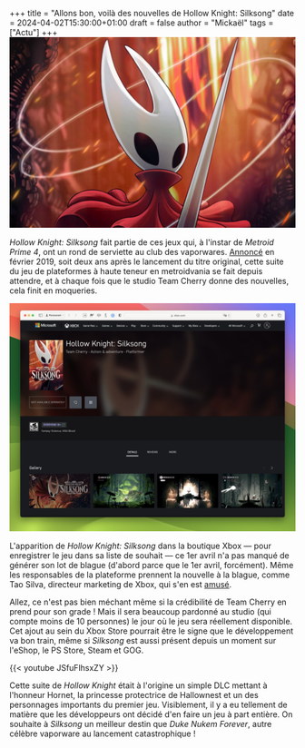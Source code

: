 +++
title = "Allons bon, voilà des nouvelles de Hollow Knight: Silksong"
date = 2024-04-02T15:30:00+01:00
draft = false
author = "Mickaël"
tags = ["Actu"]
+++ 
![Hollow Knight: Silksong](HollowKnightSilksong-2.jpg "")

*Hollow Knight: Silksong* fait partie de ces jeux qui, à l'instar de *Metroid Prime 4*, ont un rond de serviette au club des vaporwares. [Annoncé](https://twitter.com/TeamCherryGames/status/1095979129432813569) en février 2019, soit deux ans après le lancement du titre original, cette suite du jeu de plateformes à haute teneur en metroidvania se fait depuis attendre, et à chaque fois que le studio Team Cherry donne des nouvelles, cela finit en moqueries.

![Hollow Knight: Silksong sur le site Xbox](HollowKnightSilksong.jpg "Ce jeu existe-t-il réellement ?")

L'apparition de *Hollow Knight: Silksong* dans la boutique Xbox — pour enregistrer le jeu dans sa liste de souhait — ce 1er avril n'a pas manqué de générer son lot de blague (d'abord parce que le 1er avril, forcément). Même les responsables de la plateforme prennent la nouvelle à la blague, comme Tao Silva, directeur marketing de Xbox, qui s'en est [amusé](https://twitter.com/taosila/status/1774886187511206356).

Allez, ce n'est pas bien méchant même si la crédibilité de Team Cherry en prend pour son grade ! Mais il sera beaucoup pardonné au studio (qui compte moins de 10 personnes) le jour où le jeu sera réellement disponible. Cet ajout au sein du Xbox Store pourrait être le signe que le développement va bon train, même si *Silksong* est aussi présent depuis un moment sur l'eShop, le PS Store, Steam et GOG.

{{< youtube JSfuFlhsxZY >}} 

Cette suite de *Hollow Knight* était à l'origine un simple DLC mettant à l'honneur Hornet, la princesse protectrice de Hallownest et un des personnages importants du premier jeu. Visiblement, il y a eu tellement de matière que les développeurs ont décidé d'en faire un jeu à part entière. On souhaite à *Silksong* un meilleur destin que *Duke Nukem Forever*, autre célèbre vaporware au lancement catastrophique !